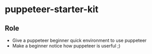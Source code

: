 # puppeteer-starter-kit

## Role

- Give a puppeteer beginner quick environment to use puppeteer
- Make a beginner notice how puppeteer is userful ;)